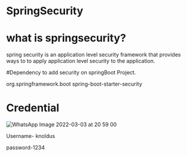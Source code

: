 # SpringSecurity

# what is springsecurity?

spring security is an application level security framework that provides ways to to apply application level security to the application.


#Dependency to add security on springBoot Project.

<dependency>
    <groupId>org.springframework.boot</groupId>
    <artifactId>spring-boot-starter-security</artifactId>
</dependency>


 # Credential 
 
 ![WhatsApp Image 2022-03-03 at 20 59 00](https://user-images.githubusercontent.com/77096852/156603573-c52350a4-3a20-4990-9946-de16b591842d.jpeg)

Username- knoldus

password-1234

